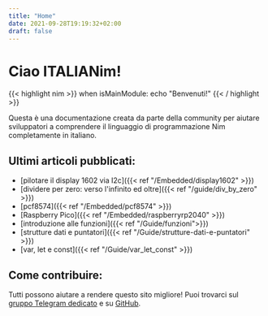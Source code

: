 ```yaml
---
title: "Home"
date: 2021-09-28T19:19:32+02:00
draft: false
---
```


# Ciao ITALIANim!

{{< highlight nim >}}
when isMainModule:
   echo "Benvenuti!"
{{< / highlight >}}

Questa è una documentazione creata da parte della community per aiutare sviluppatori a comprendere il linguaggio di programmazione Nim completamente in italiano.

## Ultimi articoli pubblicati:
- [pilotare il display 1602 via I2c]({{< ref "/Embedded/display1602" >}})
- [dividere per zero: verso l'infinito ed oltre]({{< ref "/guide/div_by_zero" >}})
- [pcf8574]({{< ref "/Embedded/pcf8574" >}})
- [Raspberry Pico]({{< ref "/Embedded/raspberryrp2040" >}})
- [introduzione alle funzioni]({{< ref "/Guide/funzioni">}})
- [strutture dati e puntatori]({{< ref "/Guide/strutture-dati-e-puntatori" >}})
- [var, let e const]({{< ref "/Guide/var_let_const" >}})

## Come contribuire:
Tutti possono aiutare a rendere questo sito migliore! Puoi trovarci sul [gruppo Telegram dedicato](https://t.me/nimitalia) e su [GitHub](https://github.com/nim-italia/nim-italia.github.io).

